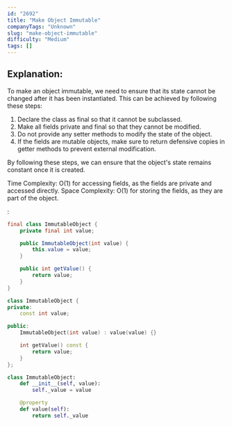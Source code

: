 ```yaml
---
id: "2692"
title: "Make Object Immutable"
companyTags: "Unknown"
slug: "make-object-immutable"
difficulty: "Medium"
tags: []
---
```


## Explanation:

To make an object immutable, we need to ensure that its state cannot be changed after it has been instantiated. This can be achieved by following these steps:
1. Declare the class as final so that it cannot be subclassed.
2. Make all fields private and final so that they cannot be modified.
3. Do not provide any setter methods to modify the state of the object.
4. If the fields are mutable objects, make sure to return defensive copies in getter methods to prevent external modification.

By following these steps, we can ensure that the object's state remains constant once it is created.

Time Complexity: O(1) for accessing fields, as the fields are private and accessed directly.
Space Complexity: O(1) for storing the fields, as they are part of the object.

:

```java
final class ImmutableObject {
    private final int value;

    public ImmutableObject(int value) {
        this.value = value;
    }

    public int getValue() {
        return value;
    }
}
```

```cpp
class ImmutableObject {
private:
    const int value;

public:
    ImmutableObject(int value) : value(value) {}

    int getValue() const {
        return value;
    }
};
```

```python
class ImmutableObject:
    def __init__(self, value):
        self._value = value

    @property
    def value(self):
        return self._value
```